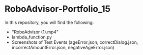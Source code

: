 # RoboAdvisor-Portfolio_15

In this repository, you will find the following:

 - "RoboAdvisor (1).mp4"
 - lambda_function.py
 - Screenshots of Test Events (ageError.json, correctDialog.json, incorrectAmountError.json, negativeAgeError.json)
